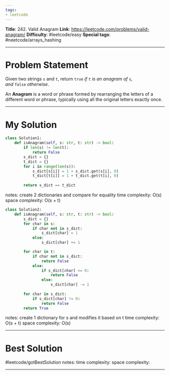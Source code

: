```yaml
---
tags:
- leetcode
---
```

**Title**: 242. Valid Anagram
**Link**: https://leetcode.com/problems/valid-anagram/
**Difficulty**: #leetcode/easy 
**Special tags**: #neetcode/arrays_hashing 

---
# Problem Statement
Given two strings `s` and `t`, return `true` _if_ `t` _is an anagram of_ `s`_, and_ `false` _otherwise_.

An **Anagram** is a word or phrase formed by rearranging the letters of a different word or phrase, typically using all the original letters exactly once.

---
# My Solution

```python
class Solution1:
    def isAnagram(self, s: str, t: str) -> bool:
        if len(s) != len(t):
            return False
        s_dict = {}
        t_dict = {}
        for i in range(len(s)):
            s_dict[s[i]] = 1 + s_dict.get(s[i], 0)
            t_dict[t[i]] = 1 + t_dict.get(t[i], 0)
        
        return s_dict == t_dict
```

notes: create 2 dictionaries and compare for equality
time complexity: O(s)
space complexity: O(s + t)

```python
class Solution2:
    def isAnagram(self, s: str, t: str) -> bool:
        s_dict = {}
        for char in s:
            if char not in s_dict:
                s_dict[char] = 1
            else:
                s_dict[char] += 1

        for char in t:
            if char not in s_dict:
                return False
            else:
                if s_dict[char] <= 0:
                    return False
                else:
                    s_dict[char] -= 1
        
        for char in s_dict:
            if s_dict[char] != 0:
                return False
        return True
```

notes: create 1 dictionary for s and modifies it based on t
time complexity: O(s + t)
space complexity: O(s)

---
# Best Solution
#leetcode/gotBestSolution 
notes: 
time complexity: 
space complexity: 

---

